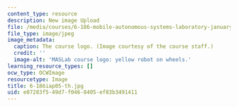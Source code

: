 ```yaml
---
content_type: resource
description: New image Upload
file: /media/courses/6-186-mobile-autonomous-systems-laboratory-january-iap-2005/e07283f549d7f0468405ef83b3491411_6-186iap05-th.jpg
file_type: image/jpeg
image_metadata:
  caption: The course logo. (Image courtesy of the course staff.)
  credit: ''
  image-alt: 'MASLab course logo: yellow robot on wheels.'
learning_resource_types: []
ocw_type: OCWImage
resourcetype: Image
title: 6-186iap05-th.jpg
uid: e07283f5-49d7-f046-8405-ef83b3491411
---
```

